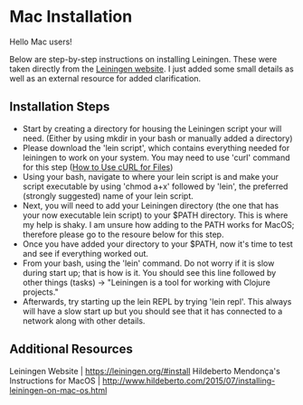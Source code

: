 # Mac Installation #

Hello Mac users!

Below are step-by-step instructions on installing Leiningen. These were taken directly from the [Leiningen website](https://leiningen.org/#install). I just added some small details as well as an external resource for added clarification.

## Installation Steps ##

- Start by creating a directory for housing the Leiningen script your will need. (Either by using mkdir in your bash or manually added a directory)
- Please download the 'lein script', which contains everything needed for leiningen to work on your system. You may need to use 'curl' command for this step ([How to Use cURL for Files](http://osxdaily.com/2014/02/13/download-with-curl/))
- Using your bash, navigate to where your lein script is and make your script executable by using 'chmod a+x' followed by 'lein', the preferred (strongly suggested) name of your lein script.
- Next, you will need to add your Leiningen directory (the one that has your now executable lein script) to your $PATH directory. This is where my help is shaky. I am unsure how adding to the PATH works for MacOS; therefore please go to the resoure below for this step. 
- Once you have added your directory to your $PATH, now it's time to test and see if everything worked out.
- From your bash, using the 'lein' command. Do not worry if it is slow during start up; that is how is it. You should see this line followed by other things (tasks) -> "Leiningen is a tool for working with Clojure projects."
- Afterwards, try starting up the lein REPL by trying 'lein repl'. This always will have a slow start up but you should see that it has connected to a network along with other details.

## Additional Resources ##

Leiningen Website | https://leiningen.org/#install
Hildeberto Mendonça's Instructions for MacOS | http://www.hildeberto.com/2015/07/installing-leiningen-on-mac-os.html

